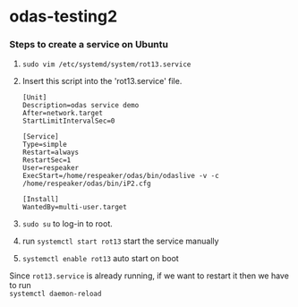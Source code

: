 
# odas-testing2

### Steps to create a service on Ubuntu </br>


1. ```sudo vim /etc/systemd/system/rot13.service```
2. Insert this script into the 'rot13.service' file.
    ```
    [Unit]
    Description=odas service demo
    After=network.target
    StartLimitIntervalSec=0

    [Service]
    Type=simple
    Restart=always
    RestartSec=1
    User=respeaker
    ExecStart=/home/respeaker/odas/bin/odaslive -v -c /home/respeaker/odas/bin/iP2.cfg

    [Install]
    WantedBy=multi-user.target
    ```

3. `sudo su` to log-in to root.
4. run `systemctl start rot13` start the service manually
5. `systemctl enable rot13` auto start on boot

Since `rot13.service` is already running, if we want to restart it then we have to run
</br>    `systemctl daemon-reload`
